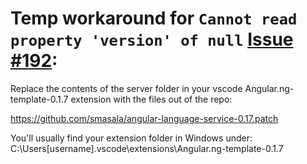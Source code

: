 # Temp workaround for `Cannot read property 'version' of null` [Issue #192](https://github.com/angular/vscode-ng-language-service/issues/192):

Replace the contents of the server folder in your vscode Angular.ng-template-0.1.7 extension with the files out of the repo:

https://github.com/smasala/angular-language-service-0.17.patch

You'll usually find your extension folder in Windows under:
C:\Users[username].vscode\extensions\Angular.ng-template-0.1.7
